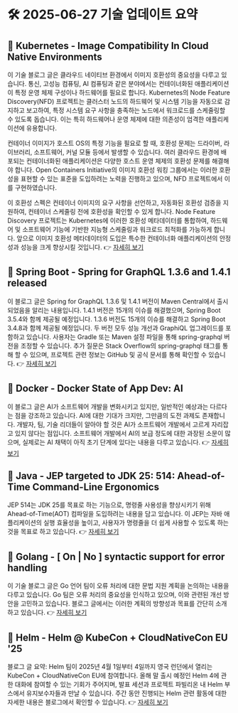 # 🛠️ 2025-06-27 기술 업데이트 요약

## 🔹 Kubernetes - Image Compatibility In Cloud Native Environments
이 기술 블로그 글은 클라우드 네이티브 환경에서 이미지 호환성의 중요성을 다루고 있습니다. 통신, 고성능 컴퓨팅, AI 컴퓨팅과 같은 분야에서는 컨테이너화된 애플리케이션이 특정 운영 체제 구성이나 하드웨어를 필요로 합니다. Kubernetes의 Node Feature Discovery(NFD) 프로젝트는 클러스터 노드의 하드웨어 및 시스템 기능을 자동으로 감지하고 보고하여, 특정 시스템 요구 사항을 충족하는 노드에서 워크로드를 스케줄링할 수 있도록 돕습니다. 이는 특히 하드웨어나 운영 체제에 대한 의존성이 엄격한 애플리케이션에 유용합니다.

컨테이너 이미지가 호스트 OS의 특정 기능을 필요로 할 때, 호환성 문제는 드라이버, 라이브러리, 소프트웨어, 커널 모듈 등에서 발생할 수 있습니다. 여러 클라우드 환경에 배포되는 컨테이너화된 애플리케이션은 다양한 호스트 운영 체제의 호환성 문제를 해결해야 합니다. Open Containers Initiative의 이미지 호환성 워킹 그룹에서는 이러한 호환성을 표현할 수 있는 표준을 도입하려는 노력을 진행하고 있으며, NFD 프로젝트에서 이를 구현하였습니다.

이 호환성 스펙은 컨테이너 이미지의 요구 사항을 선언하고, 자동화된 호환성 검증을 지원하여, 컨테이너 스케줄링 전에 호환성을 확인할 수 있게 합니다. Node Feature Discovery 프로젝트는 Kubernetes에 이러한 호환성 메타데이터를 통합하여, 하드웨어 및 소프트웨어 기능에 기반한 지능형 스케줄링과 워크로드 최적화를 가능하게 합니다. 앞으로 이미지 호환성 메타데이터의 도입은 특수한 컨테이너화 애플리케이션의 안정성과 성능을 크게 향상시킬 것입니다.
👉 [자세히 보기](https://kubernetes.io/blog/2025/06/25/image-compatibility-in-cloud-native-environments/)

## 🔹 Spring Boot - Spring for GraphQL 1.3.6 and 1.4.1 released
이 블로그 글은 Spring for GraphQL 1.3.6 및 1.4.1 버전이 Maven Central에서 출시되었음을 알리는 내용입니다. 1.4.1 버전은 15개의 이슈를 해결했으며, Spring Boot 3.5.4와 함께 제공될 예정입니다. 1.3.6 버전도 15개의 이슈를 해결하고 Spring Boot 3.4.8과 함께 제공될 예정입니다. 두 버전 모두 성능 개선과 GraphiQL 업그레이드를 포함하고 있습니다. 사용자는 Gradle 또는 Maven 설정 파일을 통해 spring-graphql 버전을 조정할 수 있습니다. 추가 질문은 Stack Overflow의 spring-graphql 태그를 통해 할 수 있으며, 프로젝트 관련 정보는 GitHub 및 공식 문서를 통해 확인할 수 있습니다.
👉 [자세히 보기](https://spring.io/blog/2025/06/26/spring-for-graphql-1-3-6-and-1-4-1-released)

## 🔹 Docker - Docker State of App Dev: AI
이 블로그 글은 AI가 소프트웨어 개발을 변화시키고 있지만, 일반적인 예상과는 다르다는 점을 강조하고 있습니다. AI에 대한 기대가 크지만, 그만큼의 도전 과제도 존재합니다. 개발자, 팀, 기술 리더들이 알아야 할 것은 AI가 소프트웨어 개발에서 고르게 자리잡고 있지 않다는 점입니다. 소프트웨어 개발에서 AI의 보급 정도에 대한 과장된 소문이 많으며, 실제로는 AI 채택이 아직 초기 단계에 있다는 내용을 다루고 있습니다.
👉 [자세히 보기](https://www.docker.com/blog/docker-state-of-app-dev-ai/)

## 🔹 Java - JEP targeted to JDK 25: 514: Ahead-of-Time Command-Line Ergonomics
JEP 514는 JDK 25를 목표로 하는 기능으로, 명령줄 사용성을 향상시키기 위해 Ahead-of-Time(AOT) 컴파일을 도입하려는 내용을 담고 있습니다. 이 JEP는 자바 애플리케이션의 실행 효율성을 높이고, 사용자가 명령줄을 더 쉽게 사용할 수 있도록 하는 것을 목표로 하고 있습니다.
👉 [자세히 보기](https://inside.java/2025/06/26/jep514-target-jdk25/)

## 🔹 Golang - [ On | No ] syntactic support for error handling
이 기술 블로그 글은 Go 언어 팀이 오류 처리에 대한 문법 지원 계획을 논의하는 내용을 다루고 있습니다. Go 팀은 오류 처리의 중요성을 인식하고 있으며, 이와 관련된 개선 방안을 고민하고 있습니다. 블로그 글에서는 이러한 계획의 방향성과 목표를 간단히 소개하고 있습니다.
👉 [자세히 보기](https://go.dev/blog/error-syntax)

## 🔹 Helm - Helm @ KubeCon + CloudNativeCon EU '25
블로그 글 요약: Helm 팀이 2025년 4월 1일부터 4일까지 영국 런던에서 열리는 KubeCon + CloudNativeCon EU에 참여합니다. 올해 말 출시 예정인 Helm 4에 관한 대화에 참여할 수 있는 기회가 주어지며, 발표 세션과 프로젝트 파빌리온 내 Helm 부스에서 유지보수자들과 만날 수 있습니다. 주간 동안 진행되는 Helm 관련 활동에 대한 자세한 내용은 블로그에서 확인할 수 있습니다.
👉 [자세히 보기](https://helm.sh/blog/helm-at-kubecon-eu-25/)

